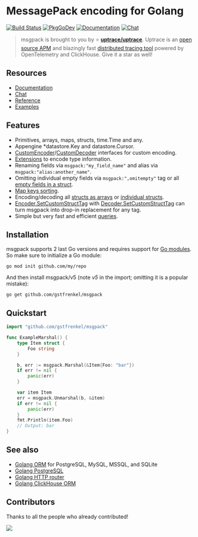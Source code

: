 # MessagePack encoding for Golang

[![Build Status](https://travis-ci.org/vmihailenco/msgpack.svg)](https://travis-ci.org/vmihailenco/msgpack)
[![PkgGoDev](https://pkg.go.dev/badge/github.com/gstfrenkel/msgpack)](https://pkg.go.dev/github.com/gstfrenkel/msgpack)
[![Documentation](https://img.shields.io/badge/msgpack-documentation-informational)](https://msgpack.uptrace.dev/)
[![Chat](https://discordapp.com/api/guilds/752070105847955518/widget.png)](https://discord.gg/rWtp5Aj)

> msgpack is brought to you by :star: [**uptrace/uptrace**](https://github.com/uptrace/uptrace).
> Uptrace is an [open source APM](https://uptrace.dev/get/open-source-apm.html) and blazingly fast
> [distributed tracing tool](https://get.uptrace.dev/compare/distributed-tracing-tools.html) powered
> by OpenTelemetry and ClickHouse. Give it a star as well!

## Resources

- [Documentation](https://msgpack.uptrace.dev)
- [Chat](https://discord.gg/rWtp5Aj)
- [Reference](https://pkg.go.dev/github.com/gstfrenkel/msgpack)
- [Examples](https://pkg.go.dev/github.com/gstfrenkel/msgpack#pkg-examples)

## Features

- Primitives, arrays, maps, structs, time.Time and any.
- Appengine \*datastore.Key and datastore.Cursor.
- [CustomEncoder]/[CustomDecoder] interfaces for custom encoding.
- [Extensions](https://pkg.go.dev/github.com/gstfrenkel/msgpack#example-RegisterExt) to encode
  type information.
- Renaming fields via `msgpack:"my_field_name"` and alias via `msgpack:"alias:another_name"`.
- Omitting individual empty fields via `msgpack:",omitempty"` tag or all
  [empty fields in a struct](https://pkg.go.dev/github.com/gstfrenkel/msgpack#example-Marshal-OmitEmpty).
- [Map keys sorting](https://pkg.go.dev/github.com/gstfrenkel/msgpack#Encoder.SetSortMapKeys).
- Encoding/decoding all
  [structs as arrays](https://pkg.go.dev/github.com/gstfrenkel/msgpack#Encoder.UseArrayEncodedStructs)
  or
  [individual structs](https://pkg.go.dev/github.com/gstfrenkel/msgpack#example-Marshal-AsArray).
- [Encoder.SetCustomStructTag] with [Decoder.SetCustomStructTag] can turn msgpack into drop-in
  replacement for any tag.
- Simple but very fast and efficient
  [queries](https://pkg.go.dev/github.com/gstfrenkel/msgpack#example-Decoder.Query).

[customencoder]: https://pkg.go.dev/github.com/gstfrenkel/msgpack#CustomEncoder
[customdecoder]: https://pkg.go.dev/github.com/gstfrenkel/msgpack#CustomDecoder
[encoder.setcustomstructtag]:
  https://pkg.go.dev/github.com/gstfrenkel/msgpack#Encoder.SetCustomStructTag
[decoder.setcustomstructtag]:
  https://pkg.go.dev/github.com/gstfrenkel/msgpack#Decoder.SetCustomStructTag

## Installation

msgpack supports 2 last Go versions and requires support for
[Go modules](https://github.com/golang/go/wiki/Modules). So make sure to initialize a Go module:

```shell
go mod init github.com/my/repo
```

And then install msgpack/v5 (note _v5_ in the import; omitting it is a popular mistake):

```shell
go get github.com/gstfrenkel/msgpack
```

## Quickstart

```go
import "github.com/gstfrenkel/msgpack"

func ExampleMarshal() {
    type Item struct {
        Foo string
    }

    b, err := msgpack.Marshal(&Item{Foo: "bar"})
    if err != nil {
        panic(err)
    }

    var item Item
    err = msgpack.Unmarshal(b, &item)
    if err != nil {
        panic(err)
    }
    fmt.Println(item.Foo)
    // Output: bar
}
```

## See also

- [Golang ORM](https://github.com/uptrace/bun) for PostgreSQL, MySQL, MSSQL, and SQLite
- [Golang PostgreSQL](https://bun.uptrace.dev/postgres/)
- [Golang HTTP router](https://github.com/uptrace/bunrouter)
- [Golang ClickHouse ORM](https://github.com/uptrace/go-clickhouse)

## Contributors

Thanks to all the people who already contributed!

<a href="https://github.com/vmihailenco/msgpack/graphs/contributors">
  <img src="https://contributors-img.web.app/image?repo=vmihailenco/msgpack" />
</a>

